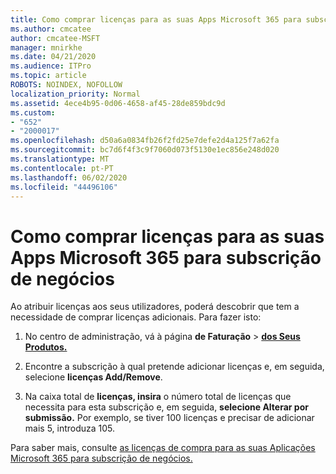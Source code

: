 ```yaml
---
title: Como comprar licenças para as suas Apps Microsoft 365 para subscrição de negócios
ms.author: cmcatee
author: cmcatee-MSFT
manager: mnirkhe
ms.date: 04/21/2020
ms.audience: ITPro
ms.topic: article
ROBOTS: NOINDEX, NOFOLLOW
localization_priority: Normal
ms.assetid: 4ece4b95-0d06-4658-af45-28de859bdc9d
ms.custom:
- "652"
- "2000017"
ms.openlocfilehash: d50a6a0834fb26f2fd25e7defe2d4a125f7a62fa
ms.sourcegitcommit: bc7d6f4f3c9f7060d073f5130e1ec856e248d020
ms.translationtype: MT
ms.contentlocale: pt-PT
ms.lasthandoff: 06/02/2020
ms.locfileid: "44496106"
---
```

# <a name="how-to-buy-licenses-for-your-microsoft-365-apps-for-business-subscription"></a>Como comprar licenças para as suas Apps Microsoft 365 para subscrição de negócios

Ao atribuir licenças aos seus utilizadores, poderá descobrir que tem a necessidade de comprar licenças adicionais. Para fazer isto:
  
1. No centro de administração, vá à página **de Faturação** \> **[dos Seus Produtos.](https://go.microsoft.com/fwlink/p/?linkid=842054)**

2. Encontre a subscrição à qual pretende adicionar licenças e, em seguida, selecione **licenças Add/Remove**.

3. Na caixa total de **licenças, insira** o número total de licenças que necessita para esta subscrição e, em seguida, **selecione Alterar por submissão.** Por exemplo, se tiver 100 licenças e precisar de adicionar mais 5, introduza 105.

Para saber mais, consulte [as licenças de compra para as suas Aplicações Microsoft 365 para subscrição de negócios.](https://docs.microsoft.com/microsoft-365/commerce/licenses/buy-licenses)